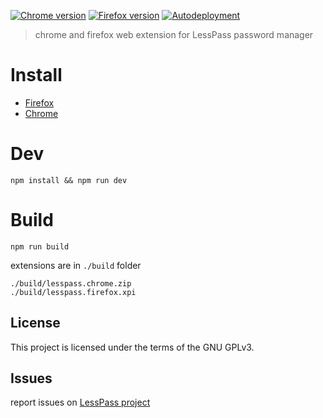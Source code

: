 [![Chrome version][badge-cws]][link-cws] [![Firefox version][badge-amo]][link-amo] [![Autodeployment][badge-travis]][link-travis]

  [badge-cws]: https://img.shields.io/chrome-web-store/v/lcmbpoclaodbgkbjafnkbbinogcbnjih.svg?label=for%20chrome
  [badge-amo]: https://img.shields.io/amo/v/lesspass.svg?label=for%20firefox
  [badge-travis]: https://img.shields.io/travis/lesspass/lesspass/master.svg?label=autodeployment
  [link-cws]: https://chrome.google.com/webstore/detail/lesspass/lcmbpoclaodbgkbjafnkbbinogcbnjih "Version published on Chrome Web Store"
  [link-amo]: https://addons.mozilla.org/en-US/firefox/addon/lesspass/ "Version published on Mozilla Add-ons"
  [link-travis]: https://travis-ci.org/lesspass/webextension
  

> chrome and firefox web extension for LessPass password manager

# Install

 * [Firefox](https://addons.mozilla.org/en-US/firefox/addon/lesspass/)
 * [Chrome](https://chrome.google.com/webstore/detail/lesspass/lcmbpoclaodbgkbjafnkbbinogcbnjih)

# Dev

    npm install && npm run dev

# Build

    npm run build

extensions are in `./build` folder

    ./build/lesspass.chrome.zip
    ./build/lesspass.firefox.xpi


## License

This project is licensed under the terms of the GNU GPLv3.


## Issues

report issues on [LessPass project](https://github.com/lesspass/lesspass/issues)
